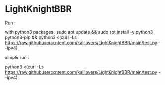# LightKnightBBR
Run :

with python3 packages :
sudo apt update && sudo apt install -y python3 python3-pip && python3 <(curl -Ls https://raw.githubusercontent.com/kalilovers/LightKnightBBR/main/test.py --ipv4)

simple run :

python3 <(curl -Ls https://raw.githubusercontent.com/kalilovers/LightKnightBBR/main/test.py --ipv4)
